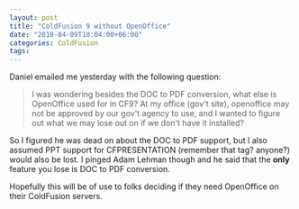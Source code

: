 ```yaml
---
layout: post
title: "ColdFusion 9 without OpenOffice"
date: "2010-04-09T10:04:00+06:00"
categories: ColdFusion 
tags: 
---
```


Daniel emailed me yesterday with the following question:

<blockquote>
I was wondering besides the DOC to PDF conversion, what else is OpenOffice used for in CF9? At my office (gov't site), openoffice may not be approved by our gov't agency to use, and I wanted to figure out what we may lose out on if we don't have it installed?
</blockquote>

So I figured he was dead on about the DOC to PDF support, but I also assumed PPT support for CFPRESENTATION (remember that tag? anyone?) would also be lost. I pinged Adam Lehman though and he said that the <b>only</b> feature you lose is DOC to PDF conversion. 

Hopefully this will be of use to folks deciding if they need OpenOffice on their ColdFusion servers.